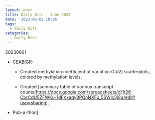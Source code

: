 ```yaml
---
layout: post
title: Daily Bits - June 2023
date: '2023-06-02 10:06'
tags: 
  - daily bits
categories: 
  - Daily Bits
---
```



20230601

- CEABIGR:

  - Created methylation coefficient of variation (CoV) scatterplots, colored by methylation levels.

  - Created [summary table of various transcript counts(https://docs.google.com/spreadsheets/d/1t26-CbrCdU5ZFWKu-1dFKxaqy8PQnNXFu_5SWlc3jSg/edit?usp=sharing).
  
- Pub-a-thon]

